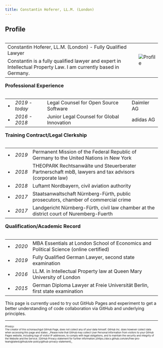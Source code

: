```yaml
---
title: Constantin Hoferer, LL.M. (London)
---
```


## Profile

<table align="left">
  <tr>
    <td>Constantin Hoferer, LL.M. (London) - Fully Qualified Lawyer</td><td rowspan="2"><img src="assets/profile.jpg" alt="Profile" /></td>
  </tr>
  <tr>
    <td>Constantin is a fully qualified lawyer and expert in Intellectual Property Law. I am currently based in Germany.</td>
  </tr>
</table>

<h3 margin="10">Professional Experience</h3>

<table align="left">
  <tr><td>&#8226;</td><td><i>2019 - today</i></td><td>Legal Counsel for Open Source Software</td><td>Daimler AG</td></tr>
  <tr><td>&#8226;</td><td><i>2016 - 2018</i></td><td>Junior Legal Counsel for Global Innovation</td><td>adidas AG</td></tr>
</table>

<h3 margin="10">Training Contract/Legal Clerkship</h3>

<table align="left">
  <tr><td>&#8226;</td><td><i>2019</i></td><td>Permanent Mission of the Federal Republic of Germany to the United Nations in New York</td></tr>
  <tr><td>&#8226;</td><td><i>2018</i></td><td>THEOPARK Rechtsanwälte und Steuerberater Partnerschaft mbB, lawyers and tax advisors (corporate law)</td></tr>
  <tr><td>&#8226;</td><td><i>2018</i></td><td>Luftamt Nordbayern, civil aviation authority</td></tr>
  <tr><td>&#8226;</td><td><i>2017</i></td><td>Staatsanwaltschaft Nürnberg-Fürth, public prosecutors, chamber of commercial crime</td></tr>
  <tr><td>&#8226;</td><td><i>2017</i></td><td>Landgericht Nürnberg-Fürth, civil law chamber at the district court of Nuremberg-Fuerth</td></tr>  
</table>

<h3 margin="10">Qualification/Academic Record</h3>

<table align="left">
  <tr><td>&#8226;</td><td><i>2020</i></td><td>MBA Essentials at London School of Economics and Political Science (online certified)</td></tr>
  <tr><td>&#8226;</td><td><i>2019</i></td><td>Fully Qualified German Lawyer, second state examination</td></tr>
  <tr><td>&#8226;</td><td><i>2016</i></td><td>LL.M. in Intellectual Property law at Queen Mary University of London</td></tr>
  <tr><td>&#8226;</td><td><i>2015</i></td><td>German Diploma Lawyer at Freie Universität Berlin, first state examination</td></tr>
</table>


<br><br><br><br>
<hr>

This page is currently used to try out GitHub Pages and experiment to get a better understanding of code collaboration via GitHub and underlying principles.


---
<p style="font-size:8px"><i>Privacy:</i>  <br>
The creator of this schonauchgut GitHub Page, does not collect any of your data himself. GitHub Inc. does however collect data when accessing this page and states: _Please note that GitHub may collect User Personal Information from visitors to your GitHub Pages website, including logs of visitor IP addresses, to comply with legal obligations, and to maintain the security and integrity of the Website and the Service. [GitHub Privacy statement for further information.](https://docs.github.com/en/free-pro-team@latest/github/site-policy/github-privacy-statement)_</p>
